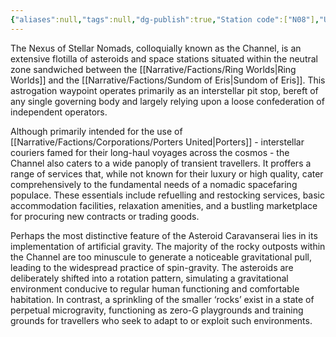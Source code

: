 ```yaml
---
{"aliases":null,"tags":null,"dg-publish":true,"Station code":["N08"],"Universal Name":"","permalink":"/narrative/locations/worlds/channel/","dgPassFrontmatter":true}
---
```


The Nexus of Stellar Nomads, colloquially known as the Channel, is an extensive flotilla of asteroids and space stations situated within the neutral zone sandwiched between the [[Narrative/Factions/Ring Worlds\|Ring Worlds]] and the [[Narrative/Factions/Sundom of Eris\|Sundom of Eris]]. This astrogation waypoint operates primarily as an interstellar pit stop, bereft of any single governing body and largely relying upon a loose confederation of independent operators.

Although primarily intended for the use of [[Narrative/Factions/Corporations/Porters United\|Porters]] - interstellar couriers famed for their long-haul voyages across the cosmos - the Channel also caters to a wide panoply of transient travellers. It proffers a range of services that, while not known for their luxury or high quality, cater comprehensively to the fundamental needs of a nomadic spacefaring populace. These essentials include refuelling and restocking services, basic accommodation facilities, relaxation amenities, and a bustling marketplace for procuring new contracts or trading goods.

Perhaps the most distinctive feature of the Asteroid Caravanserai lies in its implementation of artificial gravity. The majority of the rocky outposts within the Channel are too minuscule to generate a noticeable gravitational pull, leading to the widespread practice of spin-gravity. The asteroids are deliberately shifted into a rotation pattern, simulating a gravitational environment conducive to regular human functioning and comfortable habitation. In contrast, a sprinkling of the smaller ‘rocks’ exist in a state of perpetual microgravity, functioning as zero-G playgrounds and training grounds for travellers who seek to adapt to or exploit such environments.
